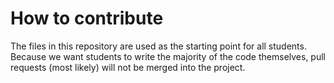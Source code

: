 # How to contribute
The files in this repository are used as the starting point for all students. Because we want students to write the majority of the code themselves, pull requests (most likely) will not be merged into the project.


